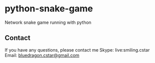 # python-snake-game
Network snake game running with python

## Contact
If you have any questions, please contact me
Skype: live:smiling.cstar
Email: bluedragon.cstar@gmail.com
